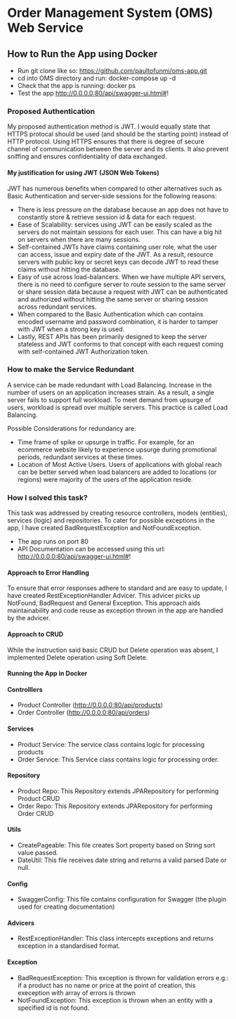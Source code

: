 # Order Management System (OMS) Web Service

## How to Run the App using Docker
* Run git clone like so: https://github.com/paultofunmi/oms-app.git
* cd into OMS directory and run: docker-compose up -d
* Check that the app is running: docker ps
* Test the app http://0.0.0.0:80/api/swagger-ui.html#!

### Proposed Authentication
My proposed authentication method is JWT. I would equally state that HTTPS protocal should be used (and should be the starting point) instead of HTTP protocol. 
Using HTTPS ensures that there is degree of secure channel of communication between the server and its clients. It also prevent sniffing and ensures confidentiality of data exchanged.

#### My justification for using JWT (JSON Web Tokens)
JWT has numerous benefits when compared to other alternatives such as Basic Authentication and server-side sessions for the following reasons:
* There is less pressure on the database because an app does not have to constantly store & retrieve session id & data for each request.
* Ease of Scalability: services using JWT can be easily scaled as the servers do not maintain sessions for each user. This can have a big hit on servers when there are many sessions.
* Self-contained JWTs have claims containing user role, what the user can access, issue and expiry date of the JWT. As a result, resource servers with public key or secret keys can decode JWT to read these claims without hitting the database.
* Easy of use across load-balancers. When we have multiple API servers, there is no need to configure server to route session to the same server or share session data because a request with JWT can be authenticated and authorized without hitting the same server or sharing session across redundant services.
* When compared to the Basic Authentication which can contains encoded username and password combination, it is harder to tamper with JWT when a strong key is used.   
* Lastly, REST APIs has been primarily designed to keep the server stateless and JWT conforms to that concept with each request coming with self-contained JWT Authorization token. 

### How to make the Service Redundant
A service can be made redundant with Load Balancing. Increase in the number of users on an application increases strain. As a result, a single server fails to support full workload.
To meet demand from upsurge of users, workload is spread over multiple servers. This practice is called Load Balancing.

Possible Considerations for redundancy are: 
* Time frame of spike or upsurge in traffic. For example, for an ecommerce website likely to experience upsurge during promotional periods, redundant services at these times.
* Location of Most Active Users. Users of applications with global reach can be better served when load balancers are added to locations (or regions) were majority of the users of the application reside. 


### How I solved this task?
This task was addressed by creating resource controllers, models (entities), services (logic) and repositories. 
To cater for possible exceptions in the app, I have created BadRequestException and NotFoundException. 

* The app runs on port 80
* API Documentation can be accessed using this url: http://0.0.0.0:80/api/swagger-ui.html#!

#### Approach to Error Handling
To ensure that error responses adhere to standard and are easy to update, I have created RestExceptionHandler Advicer. This advicer picks up NotFound, BadRequest and General Exception.
This approach aids maintainability and code reuse as exception thrown in the app are handled by the advicer.

#### Approach to CRUD
While the instruction said basic CRUD but Delete operation was absent, I implemented Delete operation using Soft Delete.

#### Running the App in Docker
     

#### Controlllers
* Product Controller (http://0.0.0.0:80/api/products)
* Order Controller (http://0.0.0.0:80/api/orders)

#### Services
* Product Service: The service class contains logic for processing products 
* Order Service: This Service class contains logic for processing order.

#### Repository
* Product Repo: This Repository extends JPARepository for performing Product CRUD
* Order Repo: This Repository extends JPARepository for performing Order CRUD

#### Utils
* CreatePageable: This file creates Sort property based on String sort value passed.
* DateUtil: This file receives date string and returns a valid parsed Date or null.

#### Config
* SwaggerConfig: This file contains configuration for Swagger (the plugin used for creating documentation)


#### Advicers
* RestExceptionHandler: This class intercepts exceptions and returns exception in a standardised format.

#### Exception
* BadRequestException: This exception is thrown for validation errors e.g.: if a product has no name or price at the point of creation, this exeception with array of errors is thrown
* NotFoundException: This exception is thrown when an entity with a specified id is not found.

